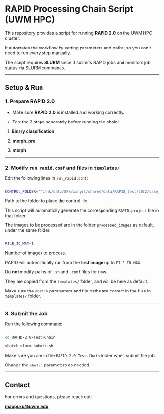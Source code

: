# RAPID Processing Chain Script (UWM HPC)



This repository provides a script for running **RAPID 2.0** on the UWM HPC cluster.  

It automates the workflow by setting parameters and paths, so you don’t need to run every step manually.  



The script requires **SLURM** since it submits RAPID jobs and monitors job status via SLURM commands.



---



## Setup & Run



### 1. Prepare RAPID 2.0

- Make sure **RAPID 2.0** is installed and working correctly.  

- Test the 3 steps separately before running the chain:

&nbsp; 1. **Binary classification**

&nbsp; 2. **morph_pre**

&nbsp; 3. **morph**



---



### 2. Modify `run_rapid.conf` and files in `templates/`

Edit the following lines in `run_rapid.conf`:


```bash

CONTROL_FOLDER="/tank/data/SFS/xinyis/shared/data/RAPID_test/2022/case_20220501"

```

Path to the folder to place the control file.

This script will automaticlly generate the corresponding `RAPID.project` file in that folder.

The images to be processed are in the folder `processed_images` as default, under the same folder.


```bash

FILE_ID_MAX=1

```

Number of images to process.  

RAPID will automatically run from the **first image** up to `FILE_ID_MAX`.

Do **not** modify paths of `.sh` and `.conf` files for now.

They are copied from the `templates/` folder, and will be here as default.

Make sure the `sbatch` parameters and file paths are correct in the files in `templates/` folder.



---



### 3. Submit the Job

Run the following command:



```bash

cd RAPID-2.0-Test-Chain

sbatch slurm_submit.sh

```

Make sure you are in the `RAPID-2.0-Test-Chain` folder when submit the job.

Change the `sbatch` parameters as needed.



---



## Contact

For errors and questions, please reach out:  

**maopuxu@uwm.edu**



